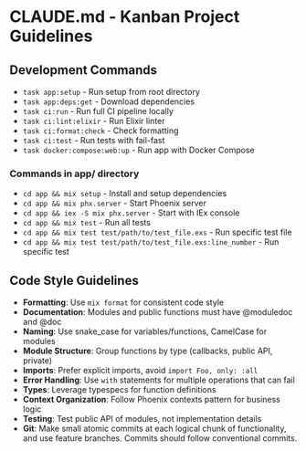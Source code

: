 # CLAUDE.md - Kanban Project Guidelines

## Development Commands

- `task app:setup` - Run setup from root directory
- `task app:deps:get` - Download dependencies
- `task ci:run` - Run full CI pipeline locally
- `task ci:lint:elixir` - Run Elixir linter
- `task ci:format:check` - Check formatting
- `task ci:test` - Run tests with fail-fast
- `task docker:compose:web:up` - Run app with Docker Compose

### Commands in app/ directory

- `cd app && mix setup` - Install and setup dependencies
- `cd app && mix phx.server` - Start Phoenix server
- `cd app && iex -S mix phx.server` - Start with IEx console
- `cd app && mix test` - Run all tests
- `cd app && mix test test/path/to/test_file.exs` - Run specific test file
- `cd app && mix test test/path/to/test_file.exs:line_number` - Run specific test

## Code Style Guidelines

- **Formatting**: Use `mix format` for consistent code style
- **Documentation**: Modules and public functions must have @moduledoc and @doc
- **Naming**: Use snake_case for variables/functions, CamelCase for modules
- **Module Structure**: Group functions by type (callbacks, public API, private)
- **Imports**: Prefer explicit imports, avoid `import Foo, only: :all`
- **Error Handling**: Use `with` statements for multiple operations that can fail
- **Types**: Leverage typespecs for function definitions
- **Context Organization**: Follow Phoenix contexts pattern for business logic
- **Testing**: Test public API of modules, not implementation details
- **Git**: Make small atomic commits at each logical chunk of functionality, and use feature branches. Commits should follow conventional commits.

